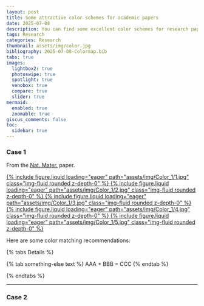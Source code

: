 ```yaml
---
layout: post
title: Some attractive color schemes for academic papers
date: 2025-07-08
description: You can find some excellent color schemes for research paper layouts from here.
tags: Research
categories: Research
thumbnail: assets/img/color.jpg
bibliography: 2025-07-08-Colormap.bib
tabs: true
images:
  lightbox2: true
  photoswipe: true
  spotlight: true
  venobox: true
  compare: true
  slider: true
mermaid:
  enabled: true
  zoomable: true
giscus_comments: false
toc:
  sidebar: true
---
```




### Case 1

From the [Nat. Mater.](https://doi.org/10.1038/s41563-025-02128-7) paper.

<swiper-container keyboard="true" navigation="true" pagination="true" pagination-clickable="true" pagination-dynamic-bullets="true" rewind="true">
  <swiper-slide>
  <a class="spotlight" href="{{ '/assets/img/Color_1/1.jpg' | relative_url }}">
    {% include figure.liquid loading="eager" path="assets/img/Color_1/1.jpg" class="img-fluid rounded z-depth-0" %}
  </a>
  </swiper-slide>

  <swiper-slide>
  <a class="spotlight" href="{{ '/assets/img/Color_1/2.jpg' | relative_url }}">
    {% include figure.liquid loading="eager" path="assets/img/Color_1/2.jpg" class="img-fluid rounded z-depth-0" %}
  </a>
  </swiper-slide>

  <swiper-slide>
  <a class="spotlight" href="{{ '/assets/img/Color_1/3.jpg' | relative_url }}">
    {% include figure.liquid loading="eager" path="assets/img/Color_1/3.jpg" class="img-fluid rounded z-depth-0" %}
  </a>
  </swiper-slide>

  <swiper-slide>
  <a class="spotlight" href="{{ '/assets/img/Color_1/4.jpg' | relative_url }}">
    {% include figure.liquid loading="eager" path="assets/img/Color_1/4.jpg" class="img-fluid rounded z-depth-0" %}
  </a>
  </swiper-slide>

  <swiper-slide>
  <a class="spotlight" href="{{ '/assets/img/Color_1/5.jpg' | relative_url }}">
    {% include figure.liquid loading="eager" path="assets/img/Color_1/5.jpg" class="img-fluid rounded z-depth-0" %}
  </a>
  </swiper-slide>
</swiper-container>


Here are some color matching recommendations:

{% tabs Details %}

{% tab something-else text %}
AAA + BBB = CCC
{% endtab %}

{% endtabs %}

---



### Case 2
